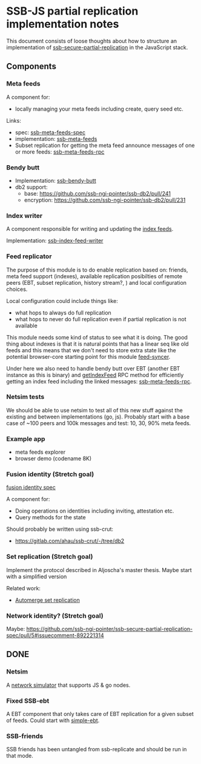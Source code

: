 # SSB-JS partial replication implementation notes

This document consists of loose thoughts about how to structure an
implementation of [ssb-secure-partial-replication] in the JavaScript
stack.

## Components

### Meta feeds

A component for:
 - locally managing your meta feeds including create, query seed etc.

Links:
- spec: [ssb-meta-feeds-spec]
- implementation: [ssb-meta-feeds]
- Subset replication for getting the meta feed announce messages of
one or more feeds: [ssb-meta-feeds-rpc]

### Bendy butt

- Implementation: [ssb-bendy-butt]
- db2 support:
  - base: https://github.com/ssb-ngi-pointer/ssb-db2/pull/241
  - encryption: https://github.com/ssb-ngi-pointer/ssb-db2/pull/231

### Index writer

A component responsible for writing and updating the [index feeds].

Implementation: [ssb-index-feed-writer]

### Feed replicator

The purpose of this module is to do enable replication based on:
friends, meta feed support (indexes), available replication
posibilties of remote peers (EBT, subset replication, history stream?,
) and local configuration choices.

Local configuration could include things like: 
 - what hops to always do full replication
 - what hops to never do full replication even if partial replication
   is not available
   
This module needs some kind of status to see what it is doing. The
good thing about indexes is that it is natural points that has a
linear seq like old feeds and this means that we don't need to store
extra state like the potential browser-core starting point for this
module [feed-syncer].

Under here we also need to handle bendy butt over EBT (another EBT
instance as this is binary) and [getIndexFeed] RPC method for
efficiently getting an index feed including the linked messages:
[ssb-meta-feeds-rpc].

### Netsim tests

We should be able to use netsim to test all of this new stuff against
the existing and between implementations (go, js). Probably start with
a base case of ~100 peers and 100k messages and test: 10, 30, 90% meta
feeds.

### Example app

- meta feeds explorer
- browser demo (codename 8K)

### Fusion identity (Stretch goal)

[fusion identity spec]

A component for:
 - Doing operations on identities including inviting, attestation etc.
 - Query methods for the state

Should probably be written using ssb-crut:

- https://gitlab.com/ahau/ssb-crut/-/tree/db2

### Set replication (Stretch goal)

Implement the protocol described in Aljoscha's master thesis. Maybe
start with a simplified version

Related work:
 - [Automerge set replication]

### Network identity? (Stretch goal)

Maybe: https://github.com/ssb-ngi-pointer/ssb-secure-partial-replication-spec/pull/5#issuecomment-892221314

## DONE

### Netsim

A [network simulator] that supports JS & go nodes.

### Fixed SSB-ebt

A EBT component that only takes care of EBT replication for a given
subset of feeds. Could start with [simple-ebt].

### SSB-friends

SSB friends has been untangled from ssb-replicate and should be run in
that mode.

[ssb-secure-partial-replication]: https://github.com/ssb-ngi-pointer/ssb-secure-partial-replication
[ssb-subset-replication]: https://github.com/ssb-ngi-pointer/ssb-subset-replication
[trustnet]: https://github.com/cblgh/trustnet
[ssb-fixtures]: https://github.com/ssb-ngi-pointer/ssb-fixtures/
[box2 DM]: https://github.com/ssbc/private-group-spec/blob/master/direct-messages/README.md
[fusion identity spec]: https://github.com/ssb-ngi-pointer/fusion-identity-spec
[network simulator]: https://github.com/ssb-ngi-pointer/netsim
[index feeds]: https://github.com/ssb-ngi-pointer/ssb-secure-partial-replication#indexes
[Automerge set replication]: https://github.com/automerge/automerge/blob/c0376c0d9f0bdd6d8445edb34c68e2abe4bdf3fd/backend/sync.js
[getindexfeed]: https://github.com/ssb-ngi-pointer/ssb-subset-replication#getindexfeedfeedid-source
[getSubset]: https://github.com/ssb-ngi-pointer/ssb-subset-replication#getsubsetquery-options-source

[simple-ebt]: https://github.com/arj03/ssb-browser-core/blob/master/simple-ebt.js
[feed-syncer]: https://github.com/arj03/ssb-browser-core/blob/master/feed-replication.js
[ssb-meta-feeds-spec]: https://github.com/ssb-ngi-pointer/ssb-meta-feed-spec
[ssb-meta-feeds]: https://github.com/ssb-ngi-pointer/ssb-meta-feeds
[ssb-meta-feeds-rpc]: https://github.com/ssb-ngi-pointer/ssb-meta-feeds-rpc
[ssb-bendy-butt]: https://github.com/ssb-ngi-pointer/ssb-bendy-butt
[ssb-index-feed-writer]: https://github.com/ssb-ngi-pointer/ssb-index-feed-writer

